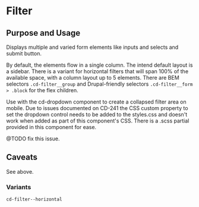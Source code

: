 # Filter

## Purpose and Usage
Displays multiple and varied form elements like inputs and selects and submit button.

By default, the elements flow in a single column. The intend default layout is a sidebar.
There is a variant for horizontal filters that will span 100% of the available space, with a column layout up to 5
elements.
There are BEM selectors `.cd-filter__group` and Drupal-friendly selectors `.cd-filter__form > .block` for the flex
children.

Use with the cd-dropdown component to create a collapsed filter area on mobile.
Due to issues documented on CD-241 the CSS custom property to set the dropdown control needs to be added to the
styles.css and doesn't work when added as part of this component's CSS.
There is a .scss partial provided in this component for ease.

@TODO fix this issue.

## Caveats

See above.

### Variants

```
cd-filter--horizontal

```
